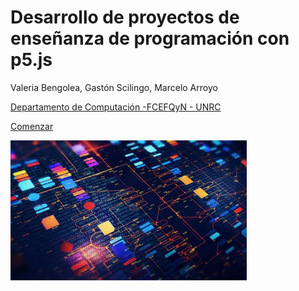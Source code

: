 # **Desarrollo de proyectos de enseñanza de programación con p5.js**

Valeria Bengolea, Gastón Scilingo, Marcelo Arroyo

[Departamento de Computación -FCEFQyN - UNRC](https://dc.exa.unrc.edu.ar)

[Comenzar](README.md)

![cover-logo](img/cover.webp)